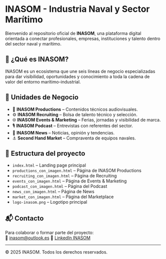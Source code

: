 
# INASOM - Industria Naval y Sector Marítimo

Bienvenido al repositorio oficial de **INASOM**, una plataforma digital orientada a conectar profesionales, empresas, instituciones y talento dentro del sector naval y marítimo.

## 🌊 ¿Qué es INASOM?

INASOM es un ecosistema que une seis líneas de negocio especializadas para dar visibilidad, oportunidades y conocimiento a toda la cadena de valor del entorno marítimo-industrial.

## 🚀 Unidades de Negocio

- 🎥 **INASOM Productions** – Contenidos técnicos audiovisuales.
- ⚙️ **INASOM Recruiting** – Bolsa de talento técnico y selección.
- 🌐 **INASOM Events & Marketing** – Ferias, jornadas y visibilidad de marca.
- 🎙️ **INASOM Podcast** – Entrevistas con referentes del sector.
- 📰 **INASOM News** – Noticias, opinión y tendencias.
- ⚓ **Second Hand Market** – Compraventa de equipos navales.

## 📄 Estructura del proyecto

- `index.html` – Landing page principal
- `productions_con_imagen.html` – Página de INASOM Productions
- `recruiting_con_imagen.html` – Página de Recruiting
- `events_con_imagen.html` – Página de Events & Marketing
- `podcast_con_imagen.html` – Página del Podcast
- `news_con_imagen.html` – Página de News
- `market_con_imagen.html` – Página del Marketplace
- `logo-inasom.png` – Logotipo principal


## 📬 Contacto

Para colaborar o formar parte del proyecto:  
📧 inasom@outlook.es
🔗 [LinkedIn INASOM](https://www.linkedin.com)

---

© 2025 INASOM. Todos los derechos reservados.
